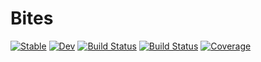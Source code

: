 # Bites

[![Stable](https://img.shields.io/badge/docs-stable-blue.svg)](https://h-mip.github.io/Bites.jl/stable)
[![Dev](https://img.shields.io/badge/docs-dev-blue.svg)](https://h-mip.github.io/Bites.jl/dev)
[![Build Status](https://github.com/h-mip/Bites.jl/workflows/CI/badge.svg)](https://github.com/h-mip/Bites.jl/actions)
[![Build Status](https://travis-ci.com/h-mip/Bites.jl.svg?branch=master)](https://travis-ci.com/h-mip/Bites.jl)
[![Coverage](https://codecov.io/gh/h-mip/Bites.jl/branch/master/graph/badge.svg)](https://codecov.io/gh/h-mip/Bites.jl)
